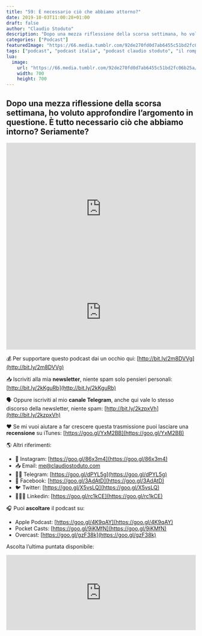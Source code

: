 ```yaml
---
title: "59: È necessario ciò che abbiamo attorno?"
date: 2019-10-03T11:00:28+01:00
draft: false
author: "Claudio Stoduto"
description: "Dopo una mezza riflessione della scorsa settimana, ho voluto approfondire l’argomento in questione. È tutto necessario ciò che abbiamo intorno? Seriamente?"
categories: ["Podcast"]
featuredImage: "https://66.media.tumblr.com/92de270fd0d7ab6455c51bd2fc06b25a/tumblr_inline_plaf0sK6H21r0x5ue_540.png"
tags: ["podcast", "podcast italia", "podcast claudio stoduto", "il rompiscatole claudio stoduto", "il rompiscatole podcast", "podcast ita", "Claudio Stoduto"]
lua:
  image:
    url: "https://66.media.tumblr.com/92de270fd0d7ab6455c51bd2fc06b25a/tumblr_inline_plaf0sK6H21r0x5ue_540.png"
    width: 700
    height: 700
---
```


## Dopo una mezza riflessione della scorsa settimana, ho voluto approfondire l’argomento in questione. È tutto necessario ciò che abbiamo intorno? Seriamente? 

<iframe width="100%" height ="350px" src="https://www.youtube.com/embed/GOyjgCMYLZs" frameborder="0" allow="accelerometer; autoplay; encrypted-media; gyroscope; picture-in-picture" allowfullscreen></iframe>

<iframe src="https://widget.spreaker.com/player?episode_id=19270584&theme=light&playlist=false&playlist-continuous=false&autoplay=false&live-autoplay=false&chapters-image=true&episode_image_position=right&hide-logo=false&hide-likes=false&hide-comments=false&hide-sharing=false&hide-download=true" width="100%" height="200px" frameborder="0"></iframe>

💰 Per supportare questo podcast dai un occhio qui: [http://bit.ly/2m8DVVg](http://bit.ly/2m8DVVg)

📥  Iscriviti alla mia **newsletter**, niente spam solo pensieri personali: [http://bit.ly/2kKguRb](http://bit.ly/2kKguRb)

🗣 Oppure iscriviti al mio **canale Telegram**, anche qui vale lo stesso discorso della newsletter, niente spam: [http://bit.ly/2kzpxVh](http://bit.ly/2kzpxVh)

❤️ Se mi vuoi aiutare a far crescere questa trasmissione puoi lasciare una **recensione** su iTunes: [https://goo.gl/YxM2BB](https://goo.gl/YxM2BB)

🌎 Altri riferimenti:

* 📸 Instagram: [https://goo.gl/86x3m4](https://goo.gl/86x3m4)
* 📥 Email: [me@claudiostoduto.com](mailto:me@claudiostoduto.com)
* 🖖🏻 Telegram: [https://goo.gl/dPYL5g](https://goo.gl/dPYL5g)
* 👥 Facebook: [https://goo.gl/3AdAtD](https://goo.gl/3AdAtD)
* 🐦 Twitter: [https://goo.gl/X5vsLQ](https://goo.gl/X5vsLQ)
* 👨🏻‍💻 Linkedin: [https://goo.gl/rc1kCE](https://goo.gl/rc1kCE)


🎧 Puoi **ascoltare** il podcast su:

* Apple Podcast: [https://goo.gl/4K9qAY](https://goo.gl/4K9qAY)
* Pocket Casts: [https://goo.gl/9iKMfN](https://goo.gl/9iKMfN)
* Overcast: [https://goo.gl/gzF38k](https://goo.gl/gzF38k)

Ascolta l’ultima puntata disponibile:

<iframe src="https://widget.spreaker.com/player?show_id=3034947&theme=light&playlist=false&playlist-continuous=false&autoplay=false&live-autoplay=false&chapters-image=true&episode_image_position=right&hide-logo=false&hide-likes=false&hide-comments=false&hide-sharing=false" width="100%" height="200px" frameborder="0"></iframe>